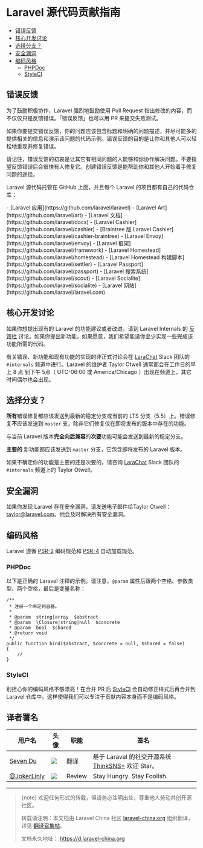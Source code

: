 # Laravel 源代码贡献指南

- [错误反馈](#bug-reports)
- [核心开发讨论](#core-development-discussion)
- [选择分支？](#which-branch)
- [安全漏洞](#security-vulnerabilities)
- [编码风格](#coding-style)
    - [PHPDoc](#phpdoc)
    - [StyleCI](#styleci)

<a name="bug-reports"></a>
## 错误反馈

为了鼓励积极协作，Laravel 强烈地鼓励使用 Pull Request 指出修改的内容，而不仅仅只是反馈错误。「错误反馈」也可以用 PR 来提交失败测试。

如果你要提交错误反馈，你的问题应该包含标题和明确的问题描述，并尽可能多的提供相关的信息和演示该问题的代码示例。错误反馈的目的是让你和其他人可以轻松地重现并修复错误。

请记住，错误反馈的初衷是让其它有相同问题的人能够和你协作解决问题。不要指望反馈错误后会很快有人修复它。创建错误反馈是能帮助你和其他人开始着手修复问题的途径。

Laravel 源代码托管在 GitHub 上面，并且每个 Laravel 的项目都有自己的代码仓库：

<div class="content-list" markdown="1">
- [Laravel 应用](https://github.com/laravel/laravel)
- [Laravel Art](https://github.com/laravel/art)
- [Laravel 文档](https://github.com/laravel/docs)
- [Laravel Cashier](https://github.com/laravel/cashier)
- [Braintree 版 Laravel Cashier](https://github.com/laravel/cashier-braintree)
- [Laravel Envoy](https://github.com/laravel/envoy)
- [Laravel 框架](https://github.com/laravel/framework)
- [Laravel Homestead](https://github.com/laravel/homestead)
- [Laravel Homestead 构建脚本](https://github.com/laravel/settler)
- [Laravel Passport](https://github.com/laravel/passport)
- [Laravel 搜索系统](https://github.com/laravel/scout)
- [Laravel Socialite](https://github.com/laravel/socialite)
- [Laravel 网站](https://github.com/laravel/laravel.com)
  </div>

<a name="core-development-discussion"></a>
## 核心开发讨论

如果你想提出现有的 Laravel 的功能建议或者改进，请到 Laravel Internals 的 [反馈栏](https://github.com/laravel/internals/issues) 讨论。如果你提出新功能，如果愿意，我们希望能请你至少实现一些完成该功能所需的代码。

有关错误、新功能和现有功能的实现的非正式讨论会在 [LaraChat](http://larachat.co) Slack 团队的 `#internals` 频道中进行。Laravel 的维护者 Taylor Otwell 通常都会在工作日的早上 8 点 到下午 5点（ UTC-06:00 或 America/Chicago ）出现在频道上，其它时间偶尔也会出现。

<a name="which-branch"></a>
## 选择分支？

**所有**错误修复都应该发送到最新的稳定分支或当前的 LTS 分支（5.5）上。错误修复**不**应该发送到 `master` 支，除非它们修复仅在即将发布的版本中存在的功能。

与当前 Laravel 版本**完全向后兼容**的**次要**功能可能会发送到最新的稳定分支。

**主要的** 新功能都应该发送到 `master` 分支，它包含即将发布的 Laravel 版本。

如果不确定你的功能是主要的还是次要的，请咨询 [LaraChat](http://larachat.co) Slack 团队的 `#internals` 频道上的 Taylor Otwell。

<a name="security-vulnerabilities"></a>
## 安全漏洞

如果你发现 Laravel 存在安全漏洞，请发送电子邮件给Taylor Otwell： <a href="mailto:taylor@laravel.com">taylor@laravel.com。他会及时解决所有安全漏洞。</a>

<a name="coding-style"></a>
## 编码风格

Laravel 遵循 [PSR-2](https://phphub.org/topics/2079) 编码规范和 [PSR-4](https://phphub.org/topics/2081) 自动加载规范。

<a name="phpdoc"></a>
### PHPDoc

以下是正确的 Laravel 注释的示例。请注意，`@param` 属性后跟两个空格、参数类型、两个空格，最后是变量名称：

    /**
     * 注册一个绑定到容器。
     *
     * @param  string|array  $abstract
     * @param  \Closure|string|null  $concrete
     * @param  bool  $shared
     * @return void
     */
    public function bind($abstract, $concrete = null, $shared = false)
    {
        //
    }

<a name="styleci"></a>
### StyleCI

别担心你的编码风格不够漂亮！在合并 PR 后 [StyleCI](https://styleci.io) 会自动修正样式后再合并到 Laravel 仓库中。这样使得我们可以专注于贡献内容本身而不是编码风格。

## 译者署名

| 用户名 | 头像 | 职能 | 签名 |
|---|---|---|---|
| [Seven Du](https://github.com/medz) | <img class="avatar-66 rm-style" src="https://avatars3.githubusercontent.com/u/5564821?s=300"> | 翻译 | 基于 Laravel 的社交开源系统 [ThinkSNS+](https://github.com/slimkit/thinksns-plus) 欢迎 Star。  |
| [@JokerLinly](https://laravel-china.org/users/5350)  | <img class="avatar-66 rm-style" src="https://dn-phphub.qbox.me/uploads/avatars/5350_1481857380.jpg">  |  Review  | Stay Hungry. Stay Foolish. |


---

> {note} 欢迎任何形式的转载，但请务必注明出处，尊重他人劳动共创开源社区。
>
> 转载请注明：本文档由 Laravel China 社区 [laravel-china.org](https://laravel-china.org) 组织翻译，详见 [翻译召集帖](https://laravel-china.org/topics/5756/laravel-55-document-translation-call-come-and-join-the-translation)。
>
> 文档永久地址： https://d.laravel-china.org
